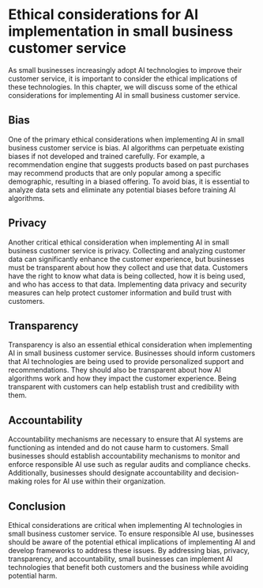 Ethical considerations for AI implementation in small business customer service
========================================================================================================================================================

As small businesses increasingly adopt AI technologies to improve their customer service, it is important to consider the ethical implications of these technologies. In this chapter, we will discuss some of the ethical considerations for implementing AI in small business customer service.

Bias
----

One of the primary ethical considerations when implementing AI in small business customer service is bias. AI algorithms can perpetuate existing biases if not developed and trained carefully. For example, a recommendation engine that suggests products based on past purchases may recommend products that are only popular among a specific demographic, resulting in a biased offering. To avoid bias, it is essential to analyze data sets and eliminate any potential biases before training AI algorithms.

Privacy
-------

Another critical ethical consideration when implementing AI in small business customer service is privacy. Collecting and analyzing customer data can significantly enhance the customer experience, but businesses must be transparent about how they collect and use that data. Customers have the right to know what data is being collected, how it is being used, and who has access to that data. Implementing data privacy and security measures can help protect customer information and build trust with customers.

Transparency
------------

Transparency is also an essential ethical consideration when implementing AI in small business customer service. Businesses should inform customers that AI technologies are being used to provide personalized support and recommendations. They should also be transparent about how AI algorithms work and how they impact the customer experience. Being transparent with customers can help establish trust and credibility with them.

Accountability
--------------

Accountability mechanisms are necessary to ensure that AI systems are functioning as intended and do not cause harm to customers. Small businesses should establish accountability mechanisms to monitor and enforce responsible AI use such as regular audits and compliance checks. Additionally, businesses should designate accountability and decision-making roles for AI use within their organization.

Conclusion
----------

Ethical considerations are critical when implementing AI technologies in small business customer service. To ensure responsible AI use, businesses should be aware of the potential ethical implications of implementing AI and develop frameworks to address these issues. By addressing bias, privacy, transparency, and accountability, small businesses can implement AI technologies that benefit both customers and the business while avoiding potential harm.
